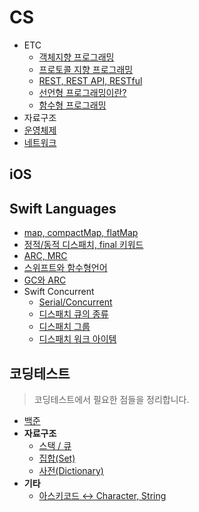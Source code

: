 # CS
- ETC
    - [객체지향 프로그래밍]()
    - [프로토콜 지향 프로그래밍](./cs/etc/protocol-oriented-programming.md)
    - [REST, REST API, RESTful](./cs/etc/restfulAPI.md)
    - [선언형 프로그래밍이란?]()
    - [함수형 프로그래밍](./cs/etc/functional-programming.md)
- 자료구조
- [운영체제](./cs/operating-system.md)
- [네트워크](./cs/network.md)

## iOS


## Swift Languages
- [map, compactMap, flatMap](./swift-language/map_compactMap.md)
- [정적/동적 디스패치, final 키워드](./swift-language/dynamic-static-dispatch.md)
- [ARC, MRC](./swift-language/MRC-ARC.md)
- [스위프트와 함수형언어]()
- [GC와 ARC](./swift-language/gc-arc.md)
- Swift Concurrent
    - [Serial/Concurrent](./swift-language/swift-concurrent/serial-concurrent.md)
    - [디스패치 큐의 종류](./swift-language/swift-concurrent/dispatchqueue.md)
    - [디스패치 그룹](./swift-language/swift-concurrent/dispatch-group.md)
    - [디스패치 워크 아이템](./swift-language/swift-concurrent/dispatchworkitem.md)
## 코딩테스트
> 코딩테스트에서 필요한 점들을 정리합니다.
- [백준](./PS/BOJ/)
- **자료구조**
    - [스택 / 큐](./PS/data-structure/stack-queue.md)
    - [집합(Set)](./PS/data-structure/set.md)
    - [사전(Dictionary)](./PS/data-structure/dictionary.md)
- **기타**
    - [아스키코드 ↔️ Character, String](./PS/etc/asciiValue.md)